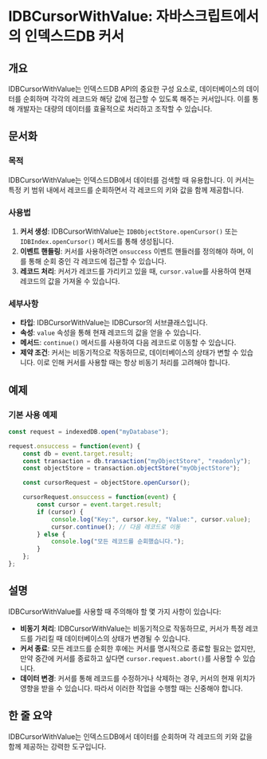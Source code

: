 <!--
Meta Description: # IDBCursorWithValue: 자바스크립트에서의 인덱스드DB 커서 ## 개요 IDBCursorWithValue는 인덱스드DB API의 중요한 구성 요소로, 데이터베이스의 데이터를 순회하며 각각의 레코드와 해당 값에 접근할 수 있도록 해주는 커서입니다. 이를 통...
Meta Keywords: 있습니다, cursor, idbcursorwithvalue는, 레코드를, const
-->

# IDBCursorWithValue: 자바스크립트에서의 인덱스드DB 커서

## 개요
IDBCursorWithValue는 인덱스드DB API의 중요한 구성 요소로, 데이터베이스의 데이터를 순회하며 각각의 레코드와 해당 값에 접근할 수 있도록 해주는 커서입니다. 이를 통해 개발자는 대량의 데이터를 효율적으로 처리하고 조작할 수 있습니다.

## 문서화
### 목적
IDBCursorWithValue는 인덱스드DB에서 데이터를 검색할 때 유용합니다. 이 커서는 특정 키 범위 내에서 레코드를 순회하면서 각 레코드의 키와 값을 함께 제공합니다. 

### 사용법
1. **커서 생성**: IDBCursorWithValue는 `IDBObjectStore.openCursor()` 또는 `IDBIndex.openCursor()` 메서드를 통해 생성됩니다. 
2. **이벤트 핸들링**: 커서를 사용하려면 `onsuccess` 이벤트 핸들러를 정의해야 하며, 이를 통해 순회 중인 각 레코드에 접근할 수 있습니다.
3. **레코드 처리**: 커서가 레코드를 가리키고 있을 때, `cursor.value`를 사용하여 현재 레코드의 값을 가져올 수 있습니다.

### 세부사항
- **타입**: IDBCursorWithValue는 IDBCursor의 서브클래스입니다.
- **속성**: `value` 속성을 통해 현재 레코드의 값을 얻을 수 있습니다.
- **메서드**: `continue()` 메서드를 사용하여 다음 레코드로 이동할 수 있습니다.
- **제약 조건**: 커서는 비동기적으로 작동하므로, 데이터베이스의 상태가 변할 수 있습니다. 이로 인해 커서를 사용할 때는 항상 비동기 처리를 고려해야 합니다.

## 예제
### 기본 사용 예제
```javascript
const request = indexedDB.open("myDatabase");

request.onsuccess = function(event) {
    const db = event.target.result;
    const transaction = db.transaction("myObjectStore", "readonly");
    const objectStore = transaction.objectStore("myObjectStore");

    const cursorRequest = objectStore.openCursor();

    cursorRequest.onsuccess = function(event) {
        const cursor = event.target.result;
        if (cursor) {
            console.log("Key:", cursor.key, "Value:", cursor.value);
            cursor.continue(); // 다음 레코드로 이동
        } else {
            console.log("모든 레코드를 순회했습니다.");
        }
    };
};
```

## 설명
IDBCursorWithValue를 사용할 때 주의해야 할 몇 가지 사항이 있습니다:
- **비동기 처리**: IDBCursorWithValue는 비동기적으로 작동하므로, 커서가 특정 레코드를 가리킬 때 데이터베이스의 상태가 변경될 수 있습니다.
- **커서 종료**: 모든 레코드를 순회한 후에는 커서를 명시적으로 종료할 필요는 없지만, 만약 중간에 커서를 종료하고 싶다면 `cursor.request.abort()`를 사용할 수 있습니다.
- **데이터 변경**: 커서를 통해 레코드를 수정하거나 삭제하는 경우, 커서의 현재 위치가 영향을 받을 수 있습니다. 따라서 이러한 작업을 수행할 때는 신중해야 합니다.

## 한 줄 요약
IDBCursorWithValue는 인덱스드DB에서 데이터를 순회하며 각 레코드의 키와 값을 함께 제공하는 강력한 도구입니다.